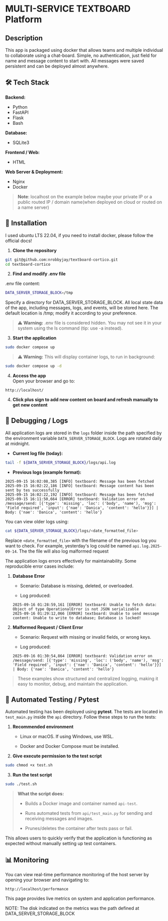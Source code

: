 # MULTI-SERVICE TEXTBOARD Platform

## Description
This app is packaged using docker that allows teams and multiple individual to collaborate using a chat-board. Simple, no authentication, just field for name and message content to start with. All messages were saved persistent and can be deployed almost anywhere.

## 🛠 Tech Stack

**Backend:**  
- Python  
- FastAPI  
- Flask  
- Bash  

**Database:**  
- SQLite3  

**Frontend / Web:**  
- HTML  

**Web Server & Deployment:**  
- Nginx  
- Docker

> **Note**: localhost on the example below maybe your private IP or a public routed IP / domain name(when deployed on cloud or routed on a name server)

## 🚀 Installation

I used ubuntu LTS 22.04, if you need to install docker, please follow the official docs!

1. **Clone the repository**
```bash
git git@github.com:nrobbyjay/textboard-cortico.git
cd textboard-cortico
```
2. **Find and modify .env file**

.env file content:
```bash
DATA_SERVER_STORAGE_BLOCK=/tmp
```
Specify a directory for DATA_SERVER_STORAGE_BLOCK. All local state data of the app, including messages, logs, and events, will be stored here. The default location is /tmp; modify it according to your preference.

> ⚠️ **Warning:** .env file is considered hidden. You may not see it in your system using the ls command (tip: use -a instead).

3. **Start the application**
```bash
sudo docker compose up
```
> ⚠️ **Warning:** This will display container logs, to run in background:
```bash
sudo docker compose up -d
```


4. **Access the app**  
    Open your browser and go to:
    

```
http://localhost/
```
4. **Click plus sign to add new content on board and refresh manually to get new content**  

##


## 🐞 Debugging / Logs

All application logs are stored in the `logs` folder inside the path specified by the environment variable `DATA_SERVER_STORAGE_BLOCK`. Logs are rotated daily at midnight.

- **Current log file (today):**
    

```bash
tail -f ${DATA_SERVER_STORAGE_BLOCK}/logs/api.log
```

- **Previous logs (example format):**
    

```
2025-09-15 16:02:08,385 [INFO] textboard: Message has been fetched
2025-09-15 16:02:22,186 [INFO] textboard: Message content has been sent by tes successfully
2025-09-15 16:02:22,192 [INFO] textboard: Message has been fetched
2025-09-15 16:11:50,664 [ERROR] textboard: Validation error on /message/send: [{'type': 'missing', 'loc': ('body', 'name'), 'msg': 'Field required', 'input': {'nae': 'Danica', 'content': 'hello'}}] | Body: {'nae': 'Danica', 'content': 'hello'}
```

You can view older logs using:

```bash
cat ${DATA_SERVER_STORAGE_BLOCK}/logs/<date_formatted_file>
```

Replace `<date_formatted_file>` with the filename of the previous log you want to check. For example, yesterday's log could be named `api.log.2025-09-14`. The the file will also log malformed request


The application logs errors effectively for maintainability. Some reproducible error cases include:

1. **Database Error**
    
    - Scenario: Database is missing, deleted, or overloaded.
        
    - Log produced:
        
    
    ```
    2025-09-16 01:28:59,161 [ERROR] textboard: Unable to fetch data: Object of type OperationalError is not JSON serializable
	2025-09-16 01:29:12,066 [ERROR] textboard: Unable to send message content: Unable to write to database; Database is locked!
    ```
    
2. **Malformed Request / Client Error**
    
    - Scenario: Request with missing or invalid fields, or wrong keys.
        
    - Log produced:
        
    
    ```
    2025-09-16 01:30:54,864 [ERROR] textboard: Validation error on /message/send: [{'type': 'missing', 'loc': ('body', 'name'), 'msg': 'Field required', 'input': {'nae': 'Danica', 'content': 'hello'}}] | Body: {'nae': 'Danica', 'content': 'hello'}
    ```
    

> These examples show structured and centralized logging, making it easy to monitor, debug, and maintain the application.

## 🧪 Automated Testing / Pytest

Automated testing has been deployed using **pytest**. The tests are located in `test_main.py` inside the `api` directory. Follow these steps to run the tests:

1. **Recommended environment**
    
    - Linux or macOS. If using Windows, use WSL.
        
    - Docker and Docker Compose must be installed.
        
2. **Give execute permission to the test script**
    

```bash
sudo chmod +x test.sh
```

3. **Run the test script**
    

```bash
sudo ./test.sh
```

> **What the script does:**
> 
> - Builds a Docker image and container named `api-test`.
>     
> - Runs automated tests from `api/test_main.py` for sending and receiving messages and images.
>     
> - Prunes/deletes the container after tests pass or fail.
>     

This allows users to quickly verify that the application is functioning as expected without manually setting up test containers.


## 📊 Monitoring

You can view real-time performance monitoring of the host server by opening your browser and navigating to:

```
http://localhost/performance
```

This page provides live metrics on system and application performance.

NOTE: The disk indicated on the metrics was the path defined at DATA_SERVER_STORAGE_BLOCK

